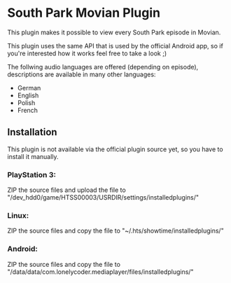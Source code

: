 # South Park Movian Plugin

This plugin makes it possible to view every South Park episode in Movian.

This plugin uses the same API that is used by the official Android app, so if you're interested how it works feel free to take a look ;)


The follwing audio languages are offered (depending on episode), descriptions are available in many other languages:
 - German
 - English
 - Polish
 - French


## Installation
This plugin is not available via the official plugin source yet, so you have to install it manually.

### PlayStation 3:
ZIP the source files and upload the file to "/dev_hdd0/game/HTSS00003/USRDIR/settings/installedplugins/"

### Linux:
ZIP the source files and copy the file to "~/.hts/showtime/installedplugins/"

### Android:
ZIP the source files and copy the file to "/data/data/com.lonelycoder.mediaplayer/files/installedplugins/"